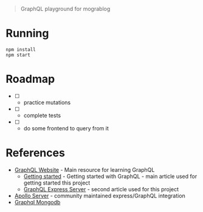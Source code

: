 > GraphQL playground for mograblog

# Running 

```
npm install 
npm start
```

# Roadmap

* [ ] - practice mutations   
* [ ] - complete tests
* [ ] - do some frontend to query from it 

# References

* [GraphQL Website](https://graphql.org) - Main resource for learning GraphQL
  * [Getting started](https://graphql.org/graphql-js/) - Getting started with GraphQL - main article used for getting started this project
  * [GraphQL Express Server](https://graphql.org/graphql-js/running-an-express-graphql-server/) - second article used for this project
* [Apollo Server](https://github.com/apollographql/apollo-server/tree/master/packages/apollo-server-express) - community maintained express/GraphQL integration
* [Graphql Mongodb](https://medium.com/the-ideal-system/graphql-and-mongodb-a-quick-example-34643e637e49)
